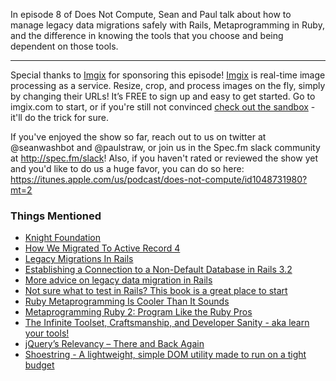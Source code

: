 In episode 8 of Does Not Compute, Sean and Paul talk about how to manage legacy data migrations safely with Rails, Metaprogramming in Ruby, and the difference in knowing the tools that you choose and being dependent on those tools.

---

Special thanks to [Imgix](https://www.imgix.com/) for sponsoring this episode! [Imgix](https://www.imgix.com/) is real-time image processing as a service. Resize, crop, and process images on the fly, simply by changing their URLs! It’s FREE to sign up and easy to get started. Go to imgix.com to start, or if you're still not convinced [check out the sandbox](https://sandbox.imgix.com/view?url=https%3A%2F%2Fassets.imgix.net%2Funsplash%2Fmountains.jpg%3Fauto%3Dformat%26w%3D900%26usm%3D20) - it'll do the trick for sure.

If you've enjoyed the show so far, reach out to us on twitter at @seanwashbot and @paulstraw, or join us in the Spec.fm slack community at http://spec.fm/slack! Also, if you haven't rated or reviewed the show yet and you'd like to do us a huge favor, you can do so here: https://itunes.apple.com/us/podcast/does-not-compute/id1048731980?mt=2

### Things Mentioned

* [Knight Foundation](http://knightfoundation.org/)
* [How We Migrated To Active Record 4](https://engineering.heroku.com/blogs/2015-11-04-upgrading-to-active-record-4/)
* [Legacy Migrations In Rails](http://zachholman.com/posts/legacy-migrations-in-rails/)
* [Establishing a Connection to a Non-Default Database in Rails 3.2](http://ilikestuffblog.com/2012/09/21/establishing-a-connection-to-a-non-default-database-in-rails-3-2-2/)
* [More advice on legacy data migration in Rails](http://everydayrails.com/2011/12/11/legacy-data-migrations-rails.html)
* [Not sure what to test in Rails? This book is a great place to start](https://whatdoitest.com/)
* [Ruby Metaprogramming Is Cooler Than It Sounds](http://www.toptal.com/ruby/ruby-metaprogramming-cooler-than-it-sounds)
* [Metaprogramming Ruby 2: Program Like the Ruby Pros](http://www.amazon.com/gp/product/1941222129/ref=pd_lpo_sbs_dp_ss_1?pf_rd_p=1944687762&pf_rd_s=lpo-top-stripe-1&pf_rd_t=201&pf_rd_i=1934356476&pf_rd_m=ATVPDKIKX0DER&pf_rd_r=0CD5SWAVNF7TS5M18H00)
* [The Infinite Toolset, Craftsmanship, and Developer Sanity - aka learn your tools!](https://medium.com/@jcutrell/the-infinite-toolset-craftsmanship-and-developer-sanity-3785a5ce613a)
* [jQuery’s Relevancy – There and Back Again](http://developer.telerik.com/featured/jquerys-relevancy-there-and-back-again/)
* [Shoestring - A lightweight, simple DOM utility made to run on a tight budget](https://github.com/filamentgroup/shoestring)
